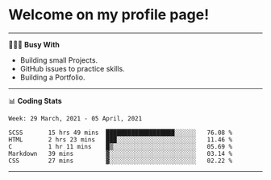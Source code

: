 # Welcome on my profile page!
<!-- print(("dralla"[::-1]+"s").capitalize()) -->

---
👨🏻‍💻 **Busy With**
* Building small Projects.
* GitHub issues to practice skills.
* Building a Portfolio.

---
📊 **Coding Stats**
<!--START_SECTION:waka-->
```text
Week: 29 March, 2021 - 05 April, 2021

SCSS       15 hrs 49 mins  ███████████████████░░░░░░   76.08 % 
HTML       2 hrs 23 mins   ███░░░░░░░░░░░░░░░░░░░░░░   11.46 % 
C          1 hr 11 mins    █▒░░░░░░░░░░░░░░░░░░░░░░░   05.69 % 
Markdown   39 mins         ▓░░░░░░░░░░░░░░░░░░░░░░░░   03.14 % 
CSS        27 mins         ▓░░░░░░░░░░░░░░░░░░░░░░░░   02.22 % 
```
<!--END_SECTION:waka-->

---
